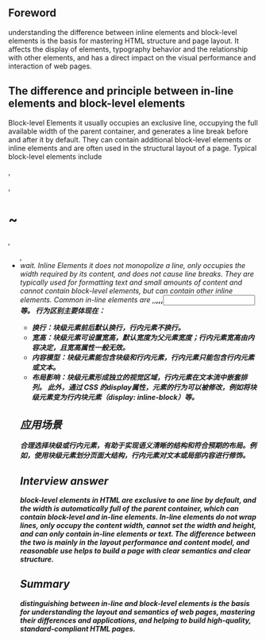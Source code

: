## Foreword 

understanding the difference between inline elements and block-level elements is the basis for mastering HTML structure and page layout. It affects the display of elements, typography behavior and the relationship with other elements, and has a direct impact on the visual performance and interaction of web pages. 


## The difference and principle between in-line elements and block-level elements

Block-level Elements it usually occupies an exclusive line, occupying the full available width of the parent container, and generates a line break before and after it by default. They can contain additional block-level elements or inline elements and are often used in the structural layout of a page. Typical block-level elements include <div>, <p>, <h1>~ <h6>, <ul>, <li>wait. 
Inline Elements it does not monopolize a line, only occupies the width required by its content, and does not cause line breaks. They are typically used for formatting text and small amounts of content and cannot contain block-level elements, but can contain other inline elements. Common in-line elements are <span>,<a>,<strong>,<em>,<img>,<input>等。
行为区别主要体现在：
- 换行：块级元素前后默认换行，行内元素不换行。
- 宽高：块级元素可设置宽高，默认宽度为父元素宽度；行内元素宽高由内容决定，且宽高属性一般无效。
- 内容模型：块级元素能包含块级和行内元素，行内元素只能包含行内元素或文本。
- 布局影响：块级元素形成独立的视觉区域，行内元素在文本流中嵌套排列。
此外，通过 CSS 的display属性，元素的行为可以被修改，例如将块级元素变为行内块元素（display: inline-block）等。


## 应用场景

合理选择块级或行内元素，有助于实现语义清晰的结构和符合预期的布局。例如，使用块级元素划分页面大结构，行内元素对文本或局部内容进行修饰。


## Interview answer 

block-level elements in HTML are exclusive to one line by default, and the width is automatically full of the parent container, which can contain block-level and in-line elements. In-line elements do not wrap lines, only occupy the content width, cannot set the width and height, and can only contain in-line elements or text. The difference between the two is mainly in the layout performance and content model, and reasonable use helps to build a page with clear semantics and clear structure. 


## Summary 

distinguishing between in-line and block-level elements is the basis for understanding the layout and semantics of web pages, mastering their differences and applications, and helping to build high-quality, standard-compliant HTML pages.